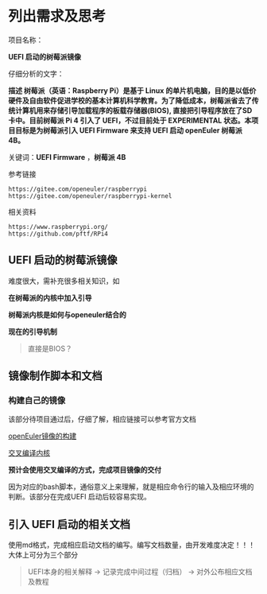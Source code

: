 # 列出需求及思考

项目名称：

**UEFI 启动的树莓派镜像**

仔细分析的文字：

**描述 树莓派（英语：Raspberry Pi）是基于 Linux 的单片机电脑，目的是以低价硬件及自由软件促进学校的基本计算机科学教育。为了降低成本，树莓派省去了传统计算机用来存储引导加载程序的板载存储器(BIOS), 直接把引导程序放在了SD卡中。目前树莓派 Pi 4 引入了 UEFI，不过目前处于 EXPERIMENTAL 状态。本项目目标是为树莓派引入 UEFI Firmware 来支持 UEFI 启动 openEuler 树莓派 4B。**

关键词：**UEFI Firmware** ，**树莓派 4B**


参考链接

    https://gitee.com/openeuler/raspberrypi
    https://gitee.com/openeuler/raspberrypi-kernel

相关资料

    https://www.raspberrypi.org/
    https://github.com/pftf/RPi4



## UEFI 启动的树莓派镜像 

 难度很大，需补充很多相关知识，如
 
 **在树莓派的内核中加入引导**
 
 **树莓派内核是如何与openeuler结合的**
 
 **现在的引导机制**
 > 直接是BIOS？

## 镜像制作脚本和文档
### 构建自己的镜像
该部分待项目通过后，仔细了解，相应链接可以参考官方文档

[openEuler镜像的构建](https://gitee.com/openeuler/raspberrypi/blob/master/documents/openEuler%E9%95%9C%E5%83%8F%E7%9A%84%E6%9E%84%E5%BB%BA.md)

[交叉编译内核](https://gitee.com/openeuler/raspberrypi/blob/master/documents/%E4%BA%A4%E5%8F%89%E7%BC%96%E8%AF%91%E5%86%85%E6%A0%B8.md)

**预计会使用交叉编译的方式，完成项目镜像的交付**

因为对应的bash脚本，通俗意义上来理解，就是相应命令行的输入及相应环境的判断。该部分在完成UEFI 启动后较容易实现。

## 引入 UEFI 启动的相关文档

使用md格式，完成相应启动文档的编写。编写文档数量，由开发难度决定！！！
大体上可分为三个部分
> UEFI本身的相关解释 -> 记录完成中间过程（归档） -> 对外公布相应文档及教程
